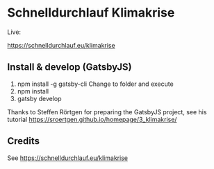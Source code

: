 # Schnelldurchlauf Klimakrise

Live:

https://schnelldurchlauf.eu/klimakrise

## Install & develop (GatsbyJS)

1. npm install -g gatsby-cli
Change to folder and execute
2. npm install
2. gatsby develop

Thanks to Steffen Rörtgen for preparing the GatsbyJS project, see his tutorial https://sroertgen.github.io/homepage/3_klimakrise/

## Credits

See https://schnelldurchlauf.eu/klimakrise
